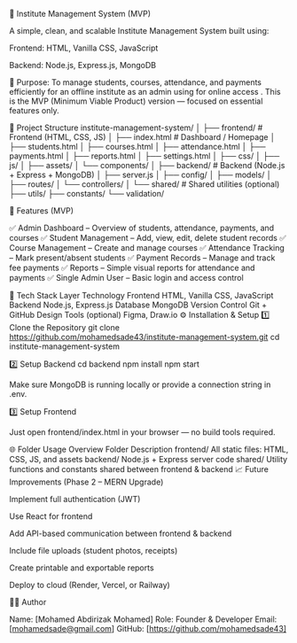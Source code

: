 🏫 Institute Management System (MVP)

A simple, clean, and scalable Institute Management System built using:

Frontend: HTML, Vanilla CSS, JavaScript

Backend: Node.js, Express.js, MongoDB

🎯 Purpose: To manage students, courses, attendance, and payments efficiently for an offline institute as an admin using for online access .
This is the MVP (Minimum Viable Product) version — focused on essential features only.

📁 Project Structure
institute-management-system/
│
├── frontend/              # Frontend (HTML, CSS, JS)
│   ├── index.html         # Dashboard / Homepage
│   ├── students.html
│   ├── courses.html
│   ├── attendance.html
│   ├── payments.html
│   ├── reports.html
│   ├── settings.html
│   ├── css/
│   ├── js/
│   ├── assets/
│   └── components/
│
├── backend/               # Backend (Node.js + Express + MongoDB)
│   ├── server.js
│   ├── config/
│   ├── models/
│   ├── routes/
│   └── controllers/
│
└── shared/                # Shared utilities (optional)
    ├── utils/
    ├── constants/
    └── validation/

🚀 Features (MVP)

✅ Admin Dashboard – Overview of students, attendance, payments, and courses
✅ Student Management – Add, view, edit, delete student records
✅ Course Management – Create and manage courses
✅ Attendance Tracking – Mark present/absent students
✅ Payment Records – Manage and track fee payments
✅ Reports – Simple visual reports for attendance and payments
✅ Single Admin User – Basic login and access control

🧠 Tech Stack
Layer	Technology
Frontend	HTML, Vanilla CSS, JavaScript
Backend	Node.js, Express.js
Database	MongoDB
Version Control	Git + GitHub
Design Tools (optional)	Figma, Draw.io
⚙️ Installation & Setup
1️⃣ Clone the Repository
git clone https://github.com/mohamedsade43/institute-management-system.git
cd institute-management-system

2️⃣ Setup Backend
cd backend
npm install
npm start


Make sure MongoDB is running locally or provide a connection string in .env.

3️⃣ Setup Frontend

Just open frontend/index.html in your browser — no build tools required.

🌐 Folder Usage Overview
Folder	Description
frontend/	All static files: HTML, CSS, JS, and assets
backend/	Node.js + Express server code
shared/	Utility functions and constants shared between frontend & backend
📈 Future Improvements (Phase 2 – MERN Upgrade)

Implement full authentication (JWT)

Use React for frontend

Add API-based communication between frontend & backend

Include file uploads (student photos, receipts)

Create printable and exportable reports

Deploy to cloud (Render, Vercel, or Railway)

👨‍💻 Author

Name: [Mohamed Abdirizak Mohamed]
Role: Founder & Developer
Email: [mohamedsade@gmail.com]
GitHub: [https://github.com/mohamedsade43]